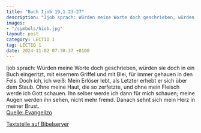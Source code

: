 ```yaml
---
title: "Buch Ijob 19,1.23-27"
description: "Ijob sprach: Würden meine Worte doch geschrieben, würden sie doch in ein Buch eingeritzt, mit eisernem Griffel und mit Blei, für immer gehauen in den Fels. Doch ich, ich weiß: Mein Erlöser lebt, als Letzter erhebt er sich über dem Staub. Ohne meine Haut, die so zerfetzte, und ohn...."
images:
- "/symbols/hiob.jpg"
layout: post
category: LECTIO 1
tag: LECTIO 1
date: 2024-11-02 07:30:37 +0100
---
```

Ijob sprach:
Würden meine Worte doch geschrieben, würden sie doch in ein Buch eingeritzt,
mit eisernem Griffel und mit Blei, für immer gehauen in den Fels.
Doch ich, ich weiß: Mein Erlöser lebt, als Letzter erhebt er sich über dem Staub.
Ohne meine Haut, die so zerfetzte, und ohne mein Fleisch werde ich Gott schauen.<!--more-->
Ihn selber werde ich dann für mich schauen; meine Augen werden ihn sehen, nicht mehr fremd. Danach sehnt sich mein Herz in meiner Brust.<br>
[Quelle: Evangelizo](https://evangeliumtagfuertag.org/DE/gospel)

[Textstelle auf Bibelserver](https://www.bibleserver.com/EU/Ijob19,1.23-27)
